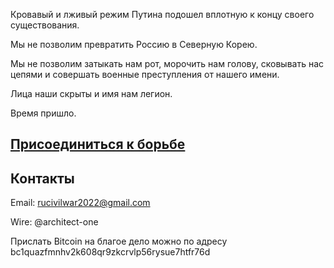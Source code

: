 Кровавый и лживый режим Путина подошел вплотную к концу своего существования.

Мы не позволим превратить Россию в Северную Корею.

Мы не позволим затыкать нам рот, морочить нам голову, сковывать нас цепями и совершать военные преступления от нашего имени.

Лица наши скрыты и имя нам легион.

Время пришло.

## [Присоединиться к борьбе](https://forms.gle/nBBXoQ5WSca9Xe6f9)

## Контакты

Email: [rucivilwar2022@gmail.com](rucivilwar2022@gmail.com)

Wire: @architect-one

Прислать Bitcoin на благое дело можно по адресу bc1quazfmnhv2k608qr9zkcrvlp56rysue7htfr76d
